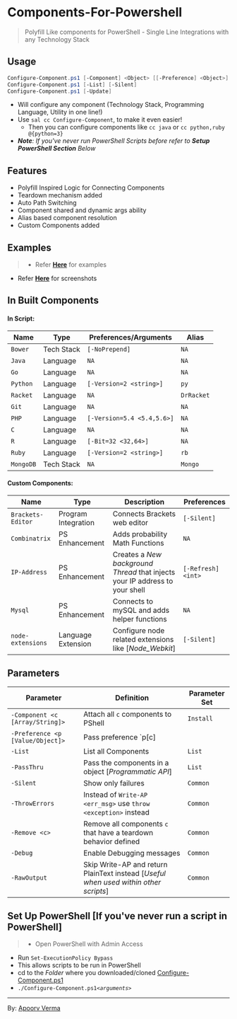 # Components-For-Powershell
> Polyfill Like components for PowerShell - Single Line Integrations with any Technology Stack

## Usage
>
```PowerShell
Configure-Component.ps1 [-Component] <Object> [[-Preference] <Object>] [-Silent] [-ThrowErrors] [-InRecurse] [-Remove] [-RawOutput] [<CommonParameters>]
Configure-Component.ps1 [-List] [-Silent]
Configure-Component.ps1 [-Update]
```
- Will configure any component (Technology Stack, Programming Language, Utility in one line!)
- Use `sal cc Configure-Component`, to make it even easier!
  - Then you can configure components like `cc java` or `cc python,ruby @{python=3}`
- *__Note__: If you've never run PowerShell Scripts before refer to __Setup PowerShell Section__ Below*

## Features
>
- Polyfill Inspired Logic for Connecting Components
- Teardown mechanism added
- Auto Path Switching
- Component shared and dynamic args ability
- Alias based component resolution
- Custom Components added

## Examples
> - Refer **[Here](docs/examples.md)** for examples
- Refer **[Here](docs/scr.md)** for screenshots

## In Built Components
> 
#### In Script:
Name        | Type       | Preferences/Arguments | Alias
----------- | ---------- | --------------------- | ------
`Bower`     | Tech Stack | `[-NoPrepend]`        | `NA`
`Java`      | Language   | `NA`                  | `NA`
`Go`        | Language   | `NA`                  | `NA`
`Python`    | Language   | `[-Version=2 <string>]`| `py`
`Racket`    | Language   | `NA`                  | `DrRacket`
`Git`       | Language   | `NA`                  | `NA`
`PHP`       | Language   | `[-Version=5.4 <5.4,5.6>]`| `NA`
`C`         | Language   | `NA`                  | `NA`
`R`         | Language   | `[-Bit=32 <32,64>]`   | `NA`
`Ruby`      | Language   | `[-Version=2 <string>]`| `rb`
`MongoDB`   | Tech Stack | `NA`                  | `Mongo`
>
#### Custom Components:
Name              | Type                | Description | Preferences
----------------- | ------------------- | ----------- | -----
`Brackets-Editor` | Program Integration | Connects Brackets web editor | `[-Silent]`
`Combinatrix`     | PS Enhancement      | Adds probability Math Functions | `NA` 
`IP-Address`      | PS Enhancement      | Creates a *New background Thread* that injects your IP address to your shell | `[-Refresh] <int>`
`Mysql`           | PS Enhancement      | Connects to mySQL and adds helper functions | `NA`
`node-extensions` | Language Extension  | Configure node related extensions like [*Node_Webkit*] | `[-Silent]`

## Parameters
>
Parameter         | Definition | Parameter Set
----------------- | ---------- | -------------
`-Component <c [Array/String]>`  | Attach all `c` components to PShell | `Install`
`-Preference <p [Value/Object]>` | Pass preference `p[c] || p` to every `c` | `Install`
`-List`           | List all Components | `List`
`-PassThru`       | Pass the components in a object [*Programmatic API*] | `List`
`-Silent`         | Show only failures | `Common`
`-ThrowErrors`    | Instead of `Write-AP <err_msg>` use `throw <exception>` instead | `Common`
`-Remove <c>`     | Remove all components `c` that have a teardown behavior defined | `Common`
`-Debug`          | Enable Debugging messages | `Common`
`-RawOutput`      | Skip Write-AP and return PlainText instead [*Useful when used within other scripts*] | `Common`

## Set Up PowerShell [If you've never run a script in PowerShell]
> - Open PowerShell with Admin Access
- Run `Set-ExecutionPolicy Bypass`
- This allows scripts to be run in PowerShell
- cd to the *Folder* where you downloaded/cloned [Configure-Component.ps1](Configure-Component.ps1)
- `./Configure-Component.ps1`*`<arguments>`*

---
By: [Apoorv Verma](https://github.com/avdaredevil)

